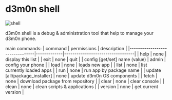 # d3m0n shell
![shell](https://github.com/d3m0n-project/d3m0n_os/assets/71982379/a4c8e3fc-0ca6-402c-8616-cfd897aa819e)

d3m0n shell is a debug & administration tool that help to manage your d3m0n phone.

main commands:
| command                        | permissions | description                      |
|--------------------------------|-------------|----------------------------------|
| help                           | none        | display this list                |
| exit                           | none        | quit                             |
| config [get/set] name (value)  | admin       | config your phone                |
| load <path>                    | none        | loads new app                    |
| list                           | none        | list currently loaded apps       |
| run <package>                  | none        | run app by package name          |
| update [all/package_installer] | none        | update d3m0n OS components       |
| fetch <package>                | none        | download package from repository |
| clear                          | none        | clear console                    |
| clean                          | none        | clean scripts & applications     |
| version                        | none        | get current version              |
